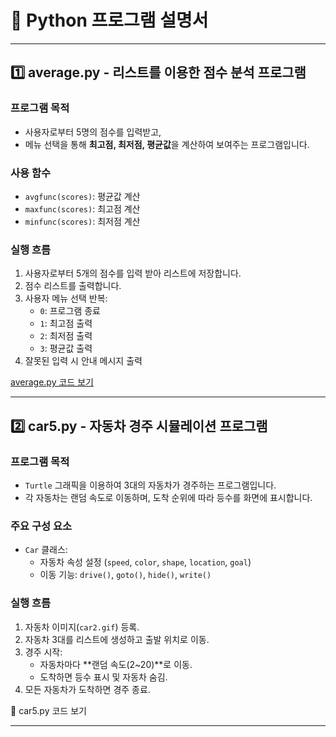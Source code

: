 # 📘 Python 프로그램 설명서

---

## 1️⃣ average.py - 리스트를 이용한 점수 분석 프로그램

###  프로그램 목적
- 사용자로부터 5명의 점수를 입력받고,
- 메뉴 선택을 통해 **최고점, 최저점, 평균값**을 계산하여 보여주는 프로그램입니다.

###  사용 함수
- `avgfunc(scores)`: 평균값 계산
- `maxfunc(scores)`: 최고점 계산
- `minfunc(scores)`: 최저점 계산

###  실행 흐름
1. 사용자로부터 5개의 점수를 입력 받아 리스트에 저장합니다.
2. 점수 리스트를 출력합니다.
3. 사용자 메뉴 선택 반복:
   - `0`: 프로그램 종료
   - `1`: 최고점 출력
   - `2`: 최저점 출력
   - `3`: 평균값 출력
4. 잘못된 입력 시 안내 메시지 출력

 [average.py 코드 보기](sandbox:/mnt/data/average.py)

---

## 2️⃣ car5.py - 자동차 경주 시뮬레이션 프로그램

###  프로그램 목적
- `Turtle` 그래픽을 이용하여 3대의 자동차가 경주하는 프로그램입니다.
- 각 자동차는 랜덤 속도로 이동하며, 도착 순위에 따라 등수를 화면에 표시합니다.

###  주요 구성 요소
- `Car` 클래스:
  - 자동차 속성 설정 (`speed`, `color`, `shape`, `location`, `goal`)
  - 이동 기능: `drive()`, `goto()`, `hide()`, `write()`

###  실행 흐름
1. 자동차 이미지(`car2.gif`) 등록.
2. 자동차 3대를 리스트에 생성하고 출발 위치로 이동.
3. 경주 시작:
   - 자동차마다 **랜덤 속도(2~20)**로 이동.
   - 도착하면 등수 표시 및 자동차 숨김.
4. 모든 자동차가 도착하면 경주 종료.

📎 car5.py 코드 보기

---


